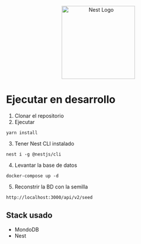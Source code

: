 <p align="center">
  <a href="http://nestjs.com/" target="blank"><img src="https://nestjs.com/img/logo-small.svg" width="200" alt="Nest Logo" /></a>
</p>

# Ejecutar en desarrollo

1. Clonar el repositorio
2. Ejecutar
```
yarn install
```
3. Tener Nest CLI instalado
```
nest i -g @nestjs/cli
```
4. Levantar la base de datos
```
docker-compose up -d
```
5. Reconstrir la BD con la semilla
```
http://localhost:3000/api/v2/seed
```

## Stack usado
* MondoDB
* Nest